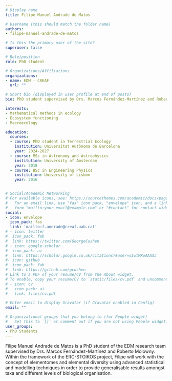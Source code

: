 ```yaml
---
# Display name
title: Filipe Manuel Andrade de Matos

# Username (this should match the folder name)
authors:
- filipe-manuel-andrade-de-matos

# Is this the primary user of the site?
superuser: false

# Role/position
role: PhD student

# Organizations/Affiliations
organizations:
- name: EDM - CREAF
  url: ""

# Short bio (displayed in user profile at end of posts)
bio: PhD student supervised by Drs. Marcos Fernández-Martínez and Roberto Molowny

interests:
- Mathematical methods in ecology
- Ecosystem functioning
- Macroecology

education:
  courses:
  - course: PhD student in Terrestrial Ecology
    institution: Universitat Autònoma de Barcelona
    year: 2024-2027
  - course: MSc in Astronomy and Astrophysics
    institution: University of Amsterdam
    year: 2018
  - course: BSc in Engineering Physics
    institution: University of Lisbon
    year: 2016


# Social/Academic Networking
# For available icons, see: https://sourcethemes.com/academic/docs/page-builder/#icons
#   For an email link, use "fas" icon pack, "envelope" icon, and a link in the
#   form "mailto:your-email@example.com" or "#contact" for contact widget.
social:
- icon: envelope
  icon_pack: fas
  link: 'mailto:f.andrade@creaf.uab.cat'
# - icon: twitter
#  icon_pack: fab
#  link: https://twitter.com/GeorgeCushen
# - icon: google-scholar
#  icon_pack: ai
#  link: https://scholar.google.co.uk/citations?#user=sIwtMXoAAAAJ
#- icon: github
#  icon_pack: fab
#  link: https://github.com/gcushen
# Link to a PDF of your resume/CV from the About widget.
# To enable, copy your resume/CV to `static/files/cv.pdf` and uncomment the lines below.
# - icon: cv
#   icon_pack: ai
#   link: files/cv.pdf

# Enter email to display Gravatar (if Gravatar enabled in Config)
email: ""

# Organizational groups that you belong to (for People widget)
#   Set this to `[]` or comment out if you are not using People widget.
user_groups:
- PhD Students
---
```


Filipe Manuel Andrade de Matos is a PhD student of the EDM research team supervised by Drs. Marcos Fernández-Martínez and Roberto Molowny. Within the framework of the ERC-STOIKOS project, Filipe will work with the concept of elementomes and elemental diversity using advanced statistical and modelling techniques in order to provide generalisable results amongst taxa and different levels of biological organisation. 
